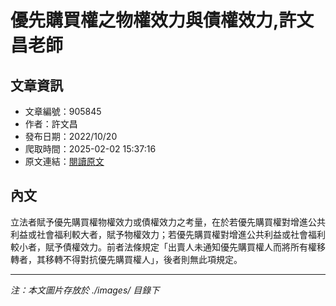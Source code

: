 # 優先購買權之物權效力與債權效力,許文昌老師

## 文章資訊
- 文章編號：905845
- 作者：許文昌
- 發布日期：2022/10/20
- 爬取時間：2025-02-02 15:37:16
- 原文連結：[閱讀原文](https://real-estate.get.com.tw/Columns/detail.aspx?no=905845)

## 內文
立法者賦予優先購買權物權效力或債權效力之考量，在於若優先購買權對增進公共利益或社會福利較大者，賦予物權效力；若優先購買權對增進公共利益或社會福利較小者，賦予債權效力。前者法條規定「出賣人未通知優先購買權人而將所有權移轉者，其移轉不得對抗優先購買權人」，後者則無此項規定。

---
*注：本文圖片存放於 ./images/ 目錄下*
